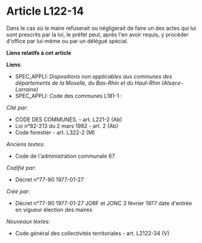 # Article L122-14

Dans le cas où le maire refuserait ou négligerait de faire un des actes qui lui sont prescrits par la loi, le préfet peut,
après l'en avoir requis, y procéder d'office par lui-même ou par un délégué spécial.

**Liens relatifs à cet article**

**Liens**:

  - SPEC_APPLI: *Dispositions non applicables aux communes des départements de la Moselle, du Bas-Rhin et du Haut-Rhin (Alsace-Lorraine)*
  - SPEC_APPLI: Code des communes L181-1 :

_Cité par_:

  - CODE DES COMMUNES. - art. L221-2 (Ab)
  - Loi n°82-213 du 2 mars 1982 - art. 2 (Ab)
  - Code forestier - art. L322-2 (M)

_Anciens textes_:

  - Code de l'administration communale 67

_Codifié par_:

  - Décret n°77-90 1977-01-27

_Créé par_:

  - Décret n°77-90 1977-01-27 JORF et JONC 3 février 1977 date d'entrée en vigueur élection des maires

_Nouveaux textes_:

  - Code général des collectivités territoriales - art. L2122-34 (V)
